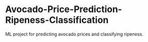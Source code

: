 # Avocado-Price-Prediction-Ripeness-Classification
ML project for predicting avocado prices and classifying ripeness.
